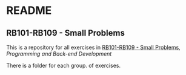 # README #

## RB101-RB109 - Small Problems

This is a  repository for all exercises in [RB101-RB109 - Small Problems][1], *Programming and Back-end Development*

There is a folder for each group. of exercises.


[1]:https://launchschool.com/books/rub://launchschool.com/exercises 
